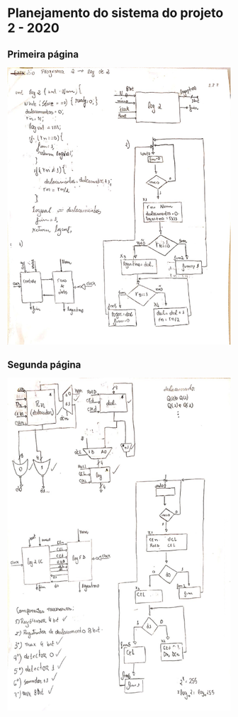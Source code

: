 # Planejamento do sistema do projeto 2 - 2020

## Primeira página

![Planejamento projeto 2 parte 1](../Assets/planejamento_projeto_2_1.jpeg)

## Segunda página

![Planejamento projeto 1 parte 2](../Assets/planejamento_projeto_2_2.jpeg)